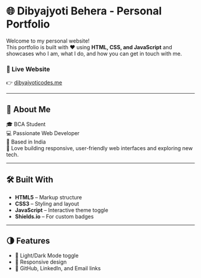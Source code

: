 # 🌐 Dibyajyoti Behera - Personal Portfolio

Welcome to my personal website!  
This portfolio is built with ❤️ using **HTML, CSS, and JavaScript** and showcases who I am, what I do, and how you can get in touch with me.

### 🔗 Live Website  
👉 [dibyajyoticodes.me](http://dibyajyoticodes.me)

---

## 🚀 About Me

🎓 BCA Student  
💻 Passionate Web Developer  
📍 Based in India  
🔧 Love building responsive, user-friendly web interfaces and exploring new tech.

---

## 🛠️ Built With

- **HTML5** – Markup structure  
- **CSS3** – Styling and layout  
- **JavaScript** – Interactive theme toggle  
- **Shields.io** – For custom badges

---

## 🌗 Features

- 🔄 Light/Dark Mode toggle  
- 📱 Responsive design  
- 📇 GitHub, LinkedIn, and Email links





